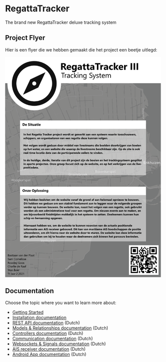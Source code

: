# RegattaTracker
The brand new RegattaTracker deluxe tracking system

## Project Flyer
Hier is een flyer die we hebben gemaakt die het project een beetje uitlegd:

![Project Flyer](docs/images/flyer.png)

## Documentation
Choose the topic where you want to learn more about:
- [Getting Started](docs/getting-started.md)
- [Installation documentation](docs/installation.md)
- [REST API documentation](docs/api.md) (Dutch)
- [Models & Relationships documentation](docs/models.md) (Dutch)
- [Controllers documentation](docs/controllers.md) (Dutch)
- [Communication documentation](docs/communication.md) (Dutch)
- [Websockets & Signals documentation](docs/websockets.md) (Dutch)
- [AIS receiver documentation](docs/ais-receiver.md) (Dutch)
- [Android App documentation](docs/android-app.md) (Dutch)

